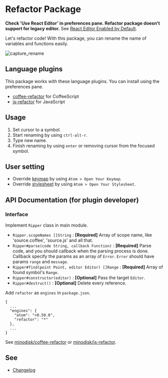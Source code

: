 # Refactor Package

**Check 'Use React Editor' in preferences pane.
Refactor package doesn't support for legacy editor.**
See [React Editor Enabled by Default](http://blog.atom.io/2014/07/22/default-to-react-editor.html).

Let's refactor code!
With this package, you can rename the name of variables and functions easily.

![capture_rename](https://cloud.githubusercontent.com/assets/514164/2929354/b4e848d4-d788-11e3-99c2-620f406d5e6f.gif)

## Language plugins

This package works with these language plugins.
You can install using the preferences pane.

* [coffee-refactor](https://atom.io/packages/coffee-refactor) for CoffeeScript
* [js-refactor](https://atom.io/packages/js-refactor) for JavaScript

## Usage

1. Set cursor to a symbol.
2. Start renaming by using `ctrl-alt-r`.
3. Type new name.
4. Finish renaming by using `enter` or removing cursor from the focused symbol.

## User setting

* Override [keymap](kaymaps/refactor.cson) by using `Atom > Open Your Keymap`.
* Override [stylesheet](stylesheets/refactor.less) by using `Atom > Open Your Stylesheet`.

## API Documentation (for plugin developer)

### Interface

Implement `Ripper` class in main module.

* `Ripper.scopeNames []String` : **[Required]** Array of scope name, like 'source.coffee', 'source.js' and all that.
* `Ripper#parse(code String, callback Function)` : **[Required]** Parse code, and you should callback when the parsing process is done. Callback specify the params as an array of `Error`. `Error` should have params `range` and `message`.
* `Ripper#find(point Point, editor Editor) []Range` : **[Required]** Array of found symbol's `Range`.
* `Ripper#constructor(editor)` : **[Optional]** Pass the target `Editor`.
* `Ripper#destruct()` : **[Optional]** Delete every reference.

Add `refactor` as `engines` in `package.json`.

```
{
  ...
  "engines": {
    "atom": ">0.50.0",
    "refactor": "*"
  },
  ...
}
```

See [minodisk/coffee-refactor](https://github.com/minodisk/coffee-refactor) or [minodisk/js-refactor](https://github.com/minodisk/js-refactor).


## See

* [Changelog](CHANGELOG.md)
